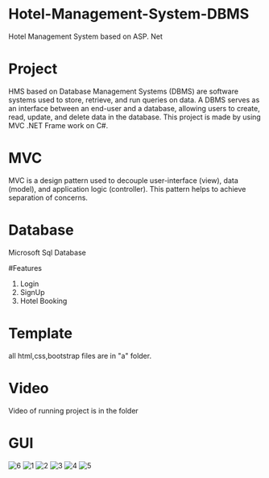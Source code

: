 # Hotel-Management-System-DBMS
Hotel Management System based on ASP. Net

# Project

HMS based on Database Management Systems (DBMS) are software systems used to store, retrieve, and run queries on data. A DBMS serves as an interface between an end-user and a database, allowing users to create, read, update, and delete data in the database. This project is made by using MVC .NET Frame work on C#.

# MVC
MVC is a design pattern used to decouple user-interface (view), data (model), and application logic (controller). This pattern helps to achieve separation of concerns.

# Database
Microsoft Sql Database

#Features
1. Login
2. SignUp
3. Hotel Booking

# Template
all html,css,bootstrap files are in "a" folder.

# Video
Video of running project is in the folder

# GUI
![6](https://user-images.githubusercontent.com/73800301/226434841-1db9ebd6-cab1-4b5e-8d26-7b362331bf3a.PNG)
![1](https://user-images.githubusercontent.com/73800301/226434847-b45b778f-f468-4208-b94d-9328b10cad10.PNG)
![2](https://user-images.githubusercontent.com/73800301/226434851-ed07f512-2e40-4c08-a8aa-f96fcdbd8e0e.PNG)
![3](https://user-images.githubusercontent.com/73800301/226434855-0c572c97-ebde-4778-8f2b-54c640e8bfdb.PNG)
![4](https://user-images.githubusercontent.com/73800301/226434861-8b688412-3d80-4f00-a2fa-7856bf263f77.PNG)
![5](https://user-images.githubusercontent.com/73800301/226434863-da142ca6-03b2-4d58-b779-83e5f75fceb2.PNG)


